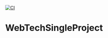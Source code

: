 [![CI](https://github.com/RengbarH/WebTechSingleProject/actions/workflows/tests.yml/badge.svg)](https://github.com/RengbarH/WebTechSingleProject/actions/workflows/tests.yml)

# WebTechSingleProject
